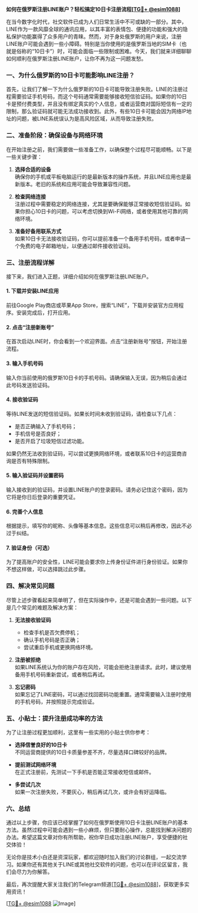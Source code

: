 **如何在俄罗斯注册LINE账户？轻松搞定10日卡注册流程[[TG💪+ @esim1088](https://t.me/s/esim1088)]**

在当今数字化时代，社交软件已成为人们日常生活中不可或缺的一部分。其中，LINE作为一款风靡全球的通讯应用，以其丰富的表情包、便捷的功能和强大的隐私保护功能赢得了众多用户的青睐。然而，对于身处俄罗斯的用户来说，注册LINE账户可能会遇到一些小障碍。特别是当你使用的是俄罗斯当地的SIM卡（也就是俗称的“10日卡”）时，可能会面临一些限制或困难。今天，我们就来详细聊聊如何顺利在俄罗斯注册LINE账户，让你不再为这一问题发愁。

### 一、为什么俄罗斯的10日卡可能影响LINE注册？

首先，让我们了解一下为什么俄罗斯的10日卡可能导致注册失败。LINE的注册过程需要验证手机号码，而这个号码通常需要能够接收短信验证码。如果你的10日卡是预付费类型，并且没有绑定真实的个人信息，或者运营商对国际短信有一定的限制，那么验证码就可能无法成功接收到。此外，有些10日卡可能会因为网络IP地址的问题，被LINE系统误认为是高风险区域，从而导致注册失败。

### 二、准备阶段：确保设备与网络环境

在开始注册之前，我们需要做一些准备工作，以确保整个过程尽可能顺畅。以下是一些关键步骤：

1. **选择合适的设备**  
   确保你的手机或平板电脑运行的是最新版本的操作系统，并且LINE应用也是最新版本。老旧的系统和应用可能会导致兼容性问题。

2. **检查网络连接**  
   注册过程中需要稳定的网络连接，尤其是要确保能够正常接收短信验证码。如果你担心10日卡的问题，可以考虑切换到Wi-Fi网络，或者使用其他可靠的网络环境。

3. **准备好备用联系方式**  
   如果10日卡无法接收验证码，你可以提前准备一个备用手机号码，或者申请一个免费的电子邮箱地址，以便通过邮件接收验证码。

### 三、注册流程详解

接下来，我们进入正题，详细介绍如何在俄罗斯注册LINE账户。

#### 1. 下载并安装LINE应用  
前往Google Play商店或苹果App Store，搜索“LINE”，下载并安装官方应用程序。安装完成后，打开应用。

#### 2. 点击“注册新账号”  
在首次启动LINE时，你会看到一个欢迎界面。点击“注册新账号”按钮，开始注册流程。

#### 3. 输入手机号码  
输入你当前使用的俄罗斯10日卡的手机号码。请确保输入无误，因为稍后会通过此号码发送验证码。

#### 4. 接收验证码  
等待LINE发送的短信验证码。如果长时间未收到验证码，请检查以下几点：
- 是否正确输入了手机号码；
- 手机信号是否良好；
- 是否开启了垃圾短信过滤功能。

如果仍然无法收到验证码，可以尝试更换网络环境，或者联系10日卡的运营商咨询是否有特殊限制。

#### 5. 输入验证码并设置密码  
输入接收到的验证码，并设置LINE账户的登录密码。请务必记住这个密码，因为它将是你日后登录的重要凭证。

#### 6. 完善个人信息  
根据提示，填写你的昵称、头像等基本信息。这些信息可以稍后再修改，因此不必过于纠结。

#### 7. 验证身份（可选）  
为了提高账户的安全性，LINE可能会要求你上传身份证件进行身份验证。如果你不想这样做，可以选择跳过此步骤。

### 四、解决常见问题

尽管上述步骤看起来简单明了，但在实际操作中，还是可能会遇到一些问题。以下是几个常见的难题及解决方案：

1. **无法接收验证码**  
   - 检查手机是否欠费停机；
   - 确认手机号码是否正确；
   - 尝试重启手机或更换网络环境。

2. **注册被拒绝**  
   如果LINE系统认为你的账户存在风险，可能会拒绝注册请求。此时，建议使用备用手机号码重新尝试，或者稍后再试。

3. **忘记密码**  
   如果忘记了LINE密码，可以通过找回密码功能重置。通常需要输入注册时使用的手机号码，并按照提示完成验证。

### 五、小贴士：提升注册成功率的方法

为了让注册过程更加顺利，这里有一些实用的小贴士供你参考：

- **选择信誉良好的10日卡**  
  不同运营商提供的10日卡质量参差不齐，尽量选择口碑较好的品牌。

- **提前测试网络环境**  
  在正式注册前，先测试一下手机是否能正常接收短信或邮件。

- **多尝试几次**  
  如果一次注册失败，不要灰心，稍后再试几次，或许会有好运降临。

### 六、总结

通过以上步骤，你应该已经掌握了如何在俄罗斯使用10日卡注册LINE账户的基本方法。虽然过程中可能会遇到一些小麻烦，但只要耐心操作，总能找到解决问题的办法。希望这篇文章对你有所帮助，祝你早日成功注册LINE账户，享受便捷的社交体验！

无论你是技术小白还是资深玩家，都欢迎随时加入我们的讨论群组，一起交流学习。如果你还有其他关于LINE或其他社交软件的问题，也可以在评论区留言，我们会尽力为你解答。

最后，再次提醒大家关注我们的Telegram频道[[TG💪+ @esim1088](https://t.me/s/esim1088)]，获取更多实用资讯！  

[[TG💪+ @esim1088](https://t.me/s/esim1088) ![Image](https://i.postimg.cc/4NQfJmqS/Snipaste-2025-05-13-00-14-12.png)]